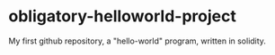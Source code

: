 # obligatory-helloworld-project
My first github repository, a "hello-world" program, written in solidity.
